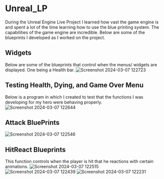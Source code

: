 # Unreal_LP

During the Unreal Engine Live Project I learned how vast the game engine is and spent a lot of the time learning how to use the blue printing system. The capabilities of the game engine are incredible. Below are some of the blueprints I developed as I worked on the project.

## Widgets
Below are some of the blueprints that control when the menus/ widgets are displayed. One being a Health bar.
![Screenshot 2024-03-07 122723](https://github.com/JeremyMarkWilcox/Unreal_LP_Code_Summary/assets/150622088/6080be91-fd2a-4d2a-8320-8d818094edd6)

## Testing Health, Dying, and Game Over Menu
Below is a program in which I created to test that the functions I was developing for my hero were behaving properly.
![Screenshot 2024-03-07 122644](https://github.com/JeremyMarkWilcox/Unreal_LP_Code_Summary/assets/150622088/97885166-6757-49e4-b862-d502e06e3a20)

## Attack BluePrints
![Screenshot 2024-03-07 122546](https://github.com/JeremyMarkWilcox/Unreal_LP_Code_Summary/assets/150622088/a097d3af-98fe-43e9-8260-6aedafd9bf3e)

## HitReact Blueprints
This function controls when the player is hit that he reactions with certain animations.
![Screenshot 2024-03-07 122515](https://github.com/JeremyMarkWilcox/Unreal_LP_Code_Summary/assets/150622088/10fe177f-ef22-4cc8-a05b-5eaf87869117)
![Screenshot 2024-03-07 122439](https://github.com/JeremyMarkWilcox/Unreal_LP_Code_Summary/assets/150622088/431f42d5-5675-431e-8455-0041d0ba1071)
![Screenshot 2024-03-07 122231](https://github.com/JeremyMarkWilcox/Unreal_LP_Code_Summary/assets/150622088/d98c2a34-e61f-4971-b2ef-4c9e9a3cc372)

